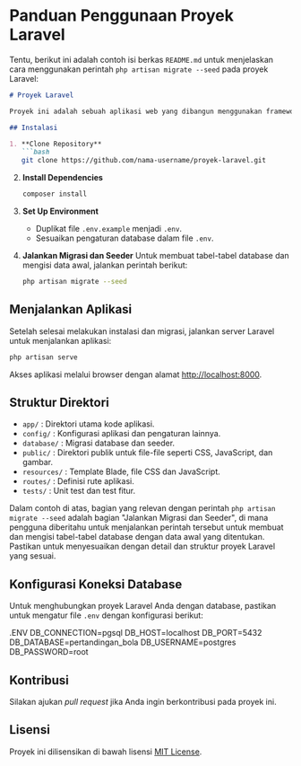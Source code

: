 # Panduan Penggunaan Proyek Laravel

Tentu, berikut ini adalah contoh isi berkas `README.md` untuk menjelaskan cara menggunakan perintah `php artisan migrate --seed` pada proyek Laravel:

```markdown
# Proyek Laravel

Proyek ini adalah sebuah aplikasi web yang dibangun menggunakan framework Laravel.

## Instalasi

1. **Clone Repository**
   ```bash
   git clone https://github.com/nama-username/proyek-laravel.git
   ```

2. **Install Dependencies**
   ```bash
   composer install
   ```

3. **Set Up Environment**
    - Duplikat file `.env.example` menjadi `.env`.
    - Sesuaikan pengaturan database dalam file `.env`.

4. **Jalankan Migrasi dan Seeder**
   Untuk membuat tabel-tabel database dan mengisi data awal, jalankan perintah berikut:
   ```bash
   php artisan migrate --seed
   ```

## Menjalankan Aplikasi

Setelah selesai melakukan instalasi dan migrasi, jalankan server Laravel untuk menjalankan aplikasi:

```bash
php artisan serve
```

Akses aplikasi melalui browser dengan alamat [http://localhost:8000](http://localhost:8000).

## Struktur Direktori

- `app/` : Direktori utama kode aplikasi.
- `config/` : Konfigurasi aplikasi dan pengaturan lainnya.
- `database/` : Migrasi database dan seeder.
- `public/` : Direktori publik untuk file-file seperti CSS, JavaScript, dan gambar.
- `resources/` : Template Blade, file CSS dan JavaScript.
- `routes/` : Definisi rute aplikasi.
- `tests/` : Unit test dan test fitur.

Dalam contoh di atas, bagian yang relevan dengan perintah `php artisan migrate --seed` adalah bagian "Jalankan Migrasi dan Seeder", di mana pengguna diberitahu untuk menjalankan perintah tersebut untuk membuat dan mengisi tabel-tabel database dengan data awal yang ditentukan. Pastikan untuk menyesuaikan dengan detail dan struktur proyek Laravel yang sesuai.

## Konfigurasi Koneksi Database

Untuk menghubungkan proyek Laravel Anda dengan database, pastikan untuk mengatur file `.env` dengan konfigurasi berikut:

.ENV
DB_CONNECTION=pgsql
DB_HOST=localhost
DB_PORT=5432
DB_DATABASE=pertandingan_bola
DB_USERNAME=postgres
DB_PASSWORD=root

## Kontribusi

Silakan ajukan *pull request* jika Anda ingin berkontribusi pada proyek ini.

## Lisensi

Proyek ini dilisensikan di bawah lisensi [MIT License](https://opensource.org/licenses/MIT).
